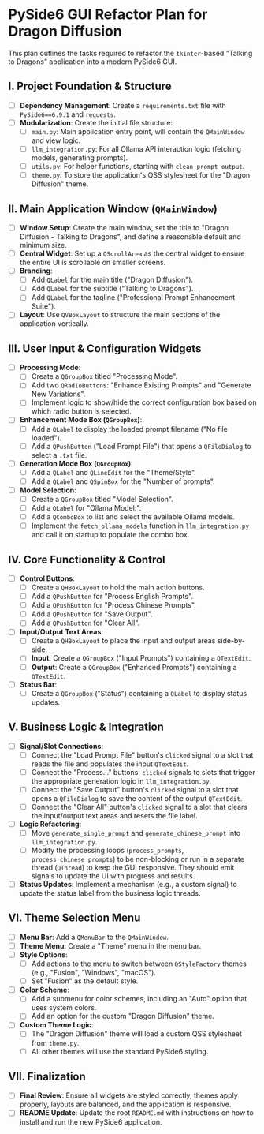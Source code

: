 # PySide6 GUI Refactor Plan for Dragon Diffusion

This plan outlines the tasks required to refactor the `tkinter`-based "Talking to Dragons" application into a modern PySide6 GUI.

## I. Project Foundation & Structure

- [ ] **Dependency Management**: Create a `requirements.txt` file with `PySide6==6.9.1` and `requests`.
- [ ] **Modularization**: Create the initial file structure:
    - [ ] `main.py`: Main application entry point, will contain the `QMainWindow` and view logic.
    - [ ] `llm_integration.py`: For all Ollama API interaction logic (fetching models, generating prompts).
    - [ ] `utils.py`: For helper functions, starting with `clean_prompt_output`.
    - [ ] `theme.py`: To store the application's QSS stylesheet for the "Dragon Diffusion" theme.

## II. Main Application Window (`QMainWindow`)

- [ ] **Window Setup**: Create the main window, set the title to "Dragon Diffusion - Talking to Dragons", and define a reasonable default and minimum size.
- [ ] **Central Widget**: Set up a `QScrollArea` as the central widget to ensure the entire UI is scrollable on smaller screens.
- [ ] **Branding**:
    - [ ] Add `QLabel` for the main title ("Dragon Diffusion").
    - [ ] Add `QLabel` for the subtitle ("Talking to Dragons").
    - [ ] Add `QLabel` for the tagline ("Professional Prompt Enhancement Suite").
- [ ] **Layout**: Use `QVBoxLayout` to structure the main sections of the application vertically.

## III. User Input & Configuration Widgets

- [ ] **Processing Mode**:
    - [ ] Create a `QGroupBox` titled "Processing Mode".
    - [ ] Add two `QRadioButton`s: "Enhance Existing Prompts" and "Generate New Variations".
    - [ ] Implement logic to show/hide the correct configuration box based on which radio button is selected.
- [ ] **Enhancement Mode Box (`QGroupBox`)**:
    - [ ] Add a `QLabel` to display the loaded prompt filename ("No file loaded").
    - [ ] Add a `QPushButton` ("Load Prompt File") that opens a `QFileDialog` to select a `.txt` file.
- [ ] **Generation Mode Box (`QGroupBox`)**:
    - [ ] Add a `QLabel` and `QLineEdit` for the "Theme/Style".
    - [ ] Add a `QLabel` and `QSpinBox` for the "Number of prompts".
- [ ] **Model Selection**:
    - [ ] Create a `QGroupBox` titled "Model Selection".
    - [ ] Add a `QLabel` for "Ollama Model:".
    - [ ] Add a `QComboBox` to list and select the available Ollama models.
    - [ ] Implement the `fetch_ollama_models` function in `llm_integration.py` and call it on startup to populate the combo box.

## IV. Core Functionality & Control

- [ ] **Control Buttons**:
    - [ ] Create a `QHBoxLayout` to hold the main action buttons.
    - [ ] Add a `QPushButton` for "Process English Prompts".
    - [ ] Add a `QPushButton` for "Process Chinese Prompts".
    - [ ] Add a `QPushButton` for "Save Output".
    - [ ] Add a `QPushButton` for "Clear All".
- [ ] **Input/Output Text Areas**:
    - [ ] Create a `QHBoxLayout` to place the input and output areas side-by-side.
    - [ ] **Input**: Create a `QGroupBox` ("Input Prompts") containing a `QTextEdit`.
    - [ ] **Output**: Create a `QGroupBox` ("Enhanced Prompts") containing a `QTextEdit`.
- [ ] **Status Bar**:
    - [ ] Create a `QGroupBox` ("Status") containing a `QLabel` to display status updates.

## V. Business Logic & Integration

- [ ] **Signal/Slot Connections**:
    - [ ] Connect the "Load Prompt File" button's `clicked` signal to a slot that reads the file and populates the input `QTextEdit`.
    - [ ] Connect the "Process..." buttons' `clicked` signals to slots that trigger the appropriate generation logic in `llm_integration.py`.
    - [ ] Connect the "Save Output" button's `clicked` signal to a slot that opens a `QFileDialog` to save the content of the output `QTextEdit`.
    - [ ] Connect the "Clear All" button's `clicked` signal to a slot that clears the input/output text areas and resets the file label.
- [ ] **Logic Refactoring**:
    - [ ] Move `generate_single_prompt` and `generate_chinese_prompt` into `llm_integration.py`.
    - [ ] Modify the processing loops (`process_prompts`, `process_chinese_prompts`) to be non-blocking or run in a separate thread (`QThread`) to keep the GUI responsive. They should emit signals to update the UI with progress and results.
- [ ] **Status Updates**: Implement a mechanism (e.g., a custom signal) to update the status label from the business logic threads.

## VI. Theme Selection Menu

- [ ] **Menu Bar**: Add a `QMenuBar` to the `QMainWindow`.
- [ ] **Theme Menu**: Create a "Theme" menu in the menu bar.
- [ ] **Style Options**:
    - [ ] Add actions to the menu to switch between `QStyleFactory` themes (e.g., "Fusion", "Windows", "macOS").
    - [ ] Set "Fusion" as the default style.
- [ ] **Color Scheme**:
    - [ ] Add a submenu for color schemes, including an "Auto" option that uses system colors.
    - [ ] Add an option for the custom "Dragon Diffusion" theme.
- [ ] **Custom Theme Logic**:
    - [ ] The "Dragon Diffusion" theme will load a custom QSS stylesheet from `theme.py`.
    - [ ] All other themes will use the standard PySide6 styling.

## VII. Finalization

- [ ] **Final Review**: Ensure all widgets are styled correctly, themes apply properly, layouts are balanced, and the application is responsive.
- [ ] **README Update**: Update the root `README.md` with instructions on how to install and run the new PySide6 application.
